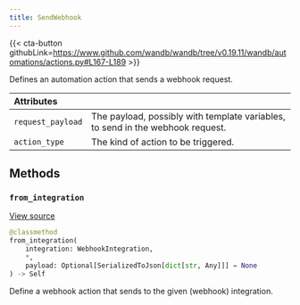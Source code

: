 ```yaml
---
title: SendWebhook
---
```


{{< cta-button githubLink=https://www.github.com/wandb/wandb/tree/v0.19.11/wandb/automations/actions.py#L167-L189 >}}

Defines an automation action that sends a webhook request.

| Attributes |  |
| :--- | :--- |
|  `request_payload` |  The payload, possibly with template variables, to send in the webhook request. |
|  `action_type` |  The kind of action to be triggered. |

## Methods

### `from_integration`

[View source](https://www.github.com/wandb/wandb/tree/v0.19.11/wandb/automations/actions.py#L181-L189)

```python
@classmethod
from_integration(
    integration: WebhookIntegration,
    *,
    payload: Optional[SerializedToJson[dict[str, Any]]] = None
) -> Self
```

Define a webhook action that sends to the given (webhook) integration.
